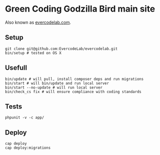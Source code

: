 # Green Coding Godzilla Bird main site

Also known as [evercodelab.com](http://evercodelab.com).

## Setup

```
git clone git@github.com:EvercodeLab/evercodelab.git
bin/setup # tested on OS X
```

## Usefull

```
bin/update # will pull, install composer deps and run migrations
bin/start # will bin/update and run local server
bin/start --no-update # will run local server
bin/check_cs fix # will ensure compliance with coding standards
```

## Tests

```
phpunit -v -c app/
```

## Deploy

```
cap deploy
cap deploy:migrations
```